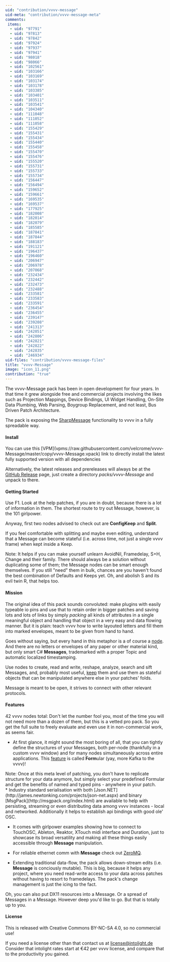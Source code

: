 ```yaml
---
uid: "contribution/vvvv-message"
uid-meta: "contribution/vvvv-message-meta"
comments: 
 items: 
  - uid: "97791"
  - uid: "97813"
  - uid: "97842"
  - uid: "97924"
  - uid: "97937"
  - uid: "97941"
  - uid: "98018"
  - uid: "98066"
  - uid: "102561"
  - uid: "103166"
  - uid: "103169"
  - uid: "103174"
  - uid: "103178"
  - uid: "103385"
  - uid: "103401"
  - uid: "103511"
  - uid: "103541"
  - uid: "104340"
  - uid: "111048"
  - uid: "111052"
  - uid: "111058"
  - uid: "155429"
  - uid: "155431"
  - uid: "155434"
  - uid: "155440"
  - uid: "155458"
  - uid: "155470"
  - uid: "155476"
  - uid: "155520"
  - uid: "155731"
  - uid: "155733"
  - uid: "155734"
  - uid: "156447"
  - uid: "156494"
  - uid: "159652"
  - uid: "159661"
  - uid: "169535"
  - uid: "169537"
  - uid: "177925"
  - uid: "182008"
  - uid: "182014"
  - uid: "182079"
  - uid: "185585"
  - uid: "187841"
  - uid: "187844"
  - uid: "188183"
  - uid: "191121"
  - uid: "196437"
  - uid: "196460"
  - uid: "206947"
  - uid: "206978"
  - uid: "207068"
  - uid: "232434"
  - uid: "232442"
  - uid: "232473"
  - uid: "232488"
  - uid: "233581"
  - uid: "233583"
  - uid: "233591"
  - uid: "236454"
  - uid: "236455"
  - uid: "239147"
  - uid: "239208"
  - uid: "241313"
  - uid: "242051"
  - uid: "242806"
  - uid: "242821"
  - uid: "242822"
  - uid: "242835"
  - uid: "246934"
uid-files: "contribution/vvvv-message-files"
title: "vvvv-Message"
image: "icon_11.png"
contribution: "true"
---
```


The vvvv-Message pack has been in open development for four years. In that time it grew alongside free and commercial projects involving the likes such as Projection Mappings, Device Bindings, UI Widget Handling, On-Site Data Plumbing, Web Parsing, Boygroup Replacement, and not least, Bus Driven Patch Architecture.

The pack is exposing the [SharpMessage](https://www.nuget.org/packages/SharpMessage/) functionality to vvvv in a fully spreadable way.

####  Install
<div class="box">
You can use this [VPM](vpms://raw.githubusercontent.com/velcrome/vvvv-Message/master/copy/vvvv-Message.vpack) link to directly install the latest fully supported version with all dependencies  

Alternatively, the latest releases and prereleases will always be at the [GitHub Release](https://github.com/velcrome/vvvv-Message/releases) page, just create a directory *packs/vvvv-Message* and unpack to there.</div>

####  Getting Started
Use F1. Look at the help patches, if you are in doubt, because there is a lot of information in them. The shortest route to try out Message, however, is the 101 girlpower.

Anyway, first two nodes advised to check out are **ConfigKeep** and **Split**. 

If you feel comfortable with splitting and maybe even editing, understand that a Message can become stateful (i.e. across time, not just a single vvvv frame) when kept inside a Keep.

<div class="box">
Note:
It helps if you can make yourself unlearn AvoidNil, Framedelay, S+H, Change and their family. There should always be a solution without duplicating some of them; the Message nodes can be smart enough themselves. If you still "need" them in bulk, chances are you haven't found the best combination of Defaults and Keeps yet. Oh, and abolish S and its evil twin R, that helps too.
</div>

####  Mission
The original idea of this pack sounds convoluted: make plugins with easily typeable io pins and use that to retain order in bigger patches and saving lots and lots of links by simply *packing* all kinds of attributes in a single meaningful object and handling that object in a very easy and data flowing manner. But it is plain: teach vvvv how to write layouted letters and fill them into marked envelopes, meant to be given from hand to hand.

Goes without saying, but every hand in this metaphor is a of course a [node](https://github.com/velcrome/vvvv-Message/tree/master/src/MessageNodes). And there are no letters or envelopes of any paper or other material kind, but only smart C# **Messages**, trademarked with a proper Topic and automatic localized timestamping. 

Use nodes to create, read and write, reshape, analyze, search and sift Messages, and, probably most useful, [keep](https://github.com/velcrome/vvvv-Message/blob/master/src/MessageNodes/doc/Keep.md) them and use them as stateful objects that can be manipulated anywhere else in your patches' folds. 

Message is meant to be open, it strives to connect with other relevant protocols.

####  Features
42 vvvv nodes total: Don't let the number fool you, most of the time you will not need more than a dozen of them, but this is a vetted pro pack. So you get the full suite to freely evaluate and even use it in non-commercial work, as seems fair.

* At first glance, it might sound the most boring of all, that you can tightly define the structures of your Messages, both per-node (thankfully in a custom vvvv window) and for many nodes simultaneously across entire applications. This [feature](https://github.com/velcrome/vvvv-Message/blob/master/src/MessageNodes/doc/Formular.md) is called **Form**ular (yay, more Kafka to the vvvv)! 

<div class="box">
Note:
Once at this meta level of patching, you don't have to replicate structure for your data anymore, but simply select your predefined Formular and get the benefits of named and typed pins - anywhere in your patch. 
</div>
* Industry standard serialisation with both [Json.NET](http://james.newtonking.com/projects/json-net.aspx) and binary [MsgPack](http://msgpack.org/index.html) are available to help with persisting, streaming or even distributing data among vvvv instances - local and networked. Additionally it helps to establish api bindings with good ole' OSC. 

* It comes with girlpower examples showing how to connect to TouchOSC, Ableton, Reaktor, XTouch midi interface and Duration, just to showcase its broad versatility and making all these things easily accessible through **Message** manipulation.

* For reliable ethernet comm with **Message** check out [ZeroMQ](xref:contribution/vvvv-zeromq).

* Extending traditional data-flow, the pack allows down-stream edits (i.e. **Message** is conciously mutable). This is big, because it helps any project, where you need read-write access to your data across patches without having to resort to framedelays. The pack's change management is just the icing to the fact.

Oh, you can also put DX11 resources into a Message. Or a spread of Messages in a Message. However deep you'd like to go. But that is totally up to you. 

####  License
This is released with Creative Commons BY-NC-SA 4.0, so no commercial use!

If you need a license other than that contact us at license@intolight.de
Consider that intolight rates start at €42 per vvvv license, and compare that to the productivity you gained. 